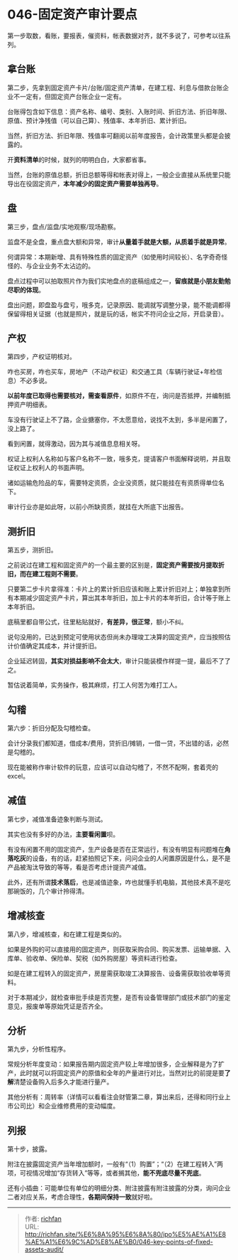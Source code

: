 # 046-固定资产审计要点

第一步取数，看账，要报表，催资料，帐表数据对齐，就不多说了，可参考以往系列。

## 拿台账

第二步，先拿到固定资产卡片/台账/固定资产清单，在建工程、利息与借款台账企业不一定有，但固定资产台账企业一定有。

台账得包含如下信息：资产名称、编号、类别、入账时间、折旧方法、折旧年限、原值、预计净残值（可以自己算）、残值率、本年折旧、累计折旧。

当然，折旧方法、折旧年限、残值率可翻阅以前年度报告，会计政策里头都是会披露的。

开**资料清单**的时候，就列的明明白白，大家都省事。

当然，台账的原值总额，折旧总额等得和帐表对得上，一般企业直接从系统里只能导出在役固定资产，**本年减少的固定资产需要单独再导**。

## 盘

第三步，盘点/监盘/实地观察/现场勘察。

监盘不是全盘，重点盘大额和异常，审计**从量着手就是大额，从质着手就是异常**。

何谓异常：本期新增、具有特殊性质的固定资产（如使用时间较长）、名字奇奇怪怪的、与企业业务不太沾边的。

盘点过程中可以拍取照片作为我们实地盘点的底稿组成之一，**留痕就是小朋友勤勉尽职的体现**。

盘出问题，即盘盈与盘亏，哦多克，记录原因、能调就写调整分录，能不能调都得保留得相关证据（也就是照片，就是玩的话，帐实不符问企业之际，开启录音）。

## 产权

第四步，产权证明核对。

咋也买房，咋也买车，房地产（不动产权证）和交通工具（车辆行驶证+年检信息）不必多说。

**以前年度已取得也需要核对，需查看原件**，如原件不在，询问是否抵押，并编制抵押资产明细表。

车没有行驶证上不了路，企业搪塞你，不太愿意给，说找不太到，多半是闲置了，没上路了。

看到闲置，就得激动，因为其与减值息息相关呀。

权证上权利人名称如与客户名称不一致，哦多克，提请客户书面解释说明，并且取证权证上权利人的书面声明。

诸如运输危险品的车，需要特定资质，企业没资质，就只能挂在有资质得单位名下。

审计行业亦是如此呀，以前小所缺资质，就挂在大所底下出报告。

## 测折旧

第五步，测折旧。

之前说过在建工程和固定资产的一个最主要的区别是，**固定资产需要按月提取折旧，而在建工程则不需要**。

只要第二步卡片拿得准：卡片上的累计折旧应该和账上累计折旧对上；单独拿到所有本期减少固定资产卡片，算出其本年折旧，加上卡片的本年折旧，合计等于账上本年折旧。

底稿里都自带公式，往里粘贴就好，**有差异，很正常**，额小不纠。

说句没用的，已达到预定可使用状态但尚未办理竣工决算的固定资产，应当按照估计价值确定其成本，并计提折旧。

企业延迟转固，**其实对损益影响不会太大**，审计只能装模作样提一提，最后不了了之。

暂估说着简单，实务操作，极其麻烦，打工人何苦为难打工人。

## 勾稽

第六步：折旧分配及勾稽检查。

会计分录我们都知道，借成本/费用，贷折旧/摊销，一借一贷，不出错的话，必然是勾稽的。

现在能被称作审计软件的玩意，应该可以自动勾稽了，不然不配啊，套着壳的 excel。

## 减值

第七步，减值准备迹象判断与测试。

其实也没有多好的办法，**主要看闲置**呗。

有没有闲置不用的固定资产，生产设备是否在正常运行，有没有明显有问题堆在**角落吃灰**的设备，有的话，赶紧拍照记下来，问问企业的人闲置原因是什么，是不是产品被淘汰导致的等等，看是否考虑计提资产减值。

此外，还有所谓**技术落后**，也是减值迹象，咋也就懂手机电脑，其他技术真不是吃那碗饭的，几个审计拎得清。

## 增减核查

第八步，增减核查，和在建工程是类似的。

如果是外购的可以直接用的固定资产，则获取采购合同、购买发票、运输单据、入库单、验收单、保险单、契税（如外购房屋）等资料进行检查。

如是在建工程转入的固定资产，房屋需获取竣工决算报告、设备需获取验收单等资料。

对于本期减少，就检查审批手续是否完整，是否有设备管理部门或技术部门的鉴定意见，报废单等原始凭证是否齐全。

## 分析

第九步，分析性程序。

常规分析年度变动：如果报告期内固定资产较上年增加很多，企业解释是为了扩产，此时就可以将固定资产的原值和全年的产量进行对比，当然对比的前提是要**了解**清楚设备购入后多久才能进行量产。

其他分析有：周转率（详情可以看看注会财管第二章，算出来后，还得和同行业上市公司比）和企业维修费用的变动幅度。

## 列报

第十步，披露。

附注在披露固定资产当年增加额时，一般有“（1）购置”；“（2）在建工程转入”两项，可视情况增加“存货转入”等等，或者搁其他，**能不兜底尽量不兜底**。

还有小插曲：可能单位有单位的明细分类、附注披露有附注披露的分类，询问企业二者对应关系，考虑合理性，**各期间保持一致**就好啦。

---

> 作者: [richfan](https://richfan.site/)  
> URL: http://richfan.site/%E6%8A%95%E6%8A%80/ipo%E5%AE%A1%E8%AE%A1%E6%9C%AD%E8%AE%B0/046-key-points-of-fixed-assets-audit/  

